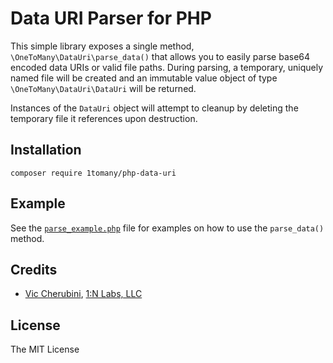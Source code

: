 # Data URI Parser for PHP
This simple library exposes a single method, `\OneToMany\DataUri\parse_data()` that allows you to easily parse base64 encoded data URIs or valid file paths. During parsing, a temporary, uniquely named file will be created and an immutable value object of type `\OneToMany\DataUri\DataUri` will be returned.

Instances of the `DataUri` object will attempt to cleanup by deleting the temporary file it references upon destruction.

## Installation
```
composer require 1tomany/php-data-uri
```

## Example
See the [`parse_example.php`](https://github.com/1tomany/php-data-uri/blob/main/examples/parse_example.php) file for examples on how to use the `parse_data()` method.

## Credits
- [Vic Cherubini](https://github.com/viccherubini), [1:N Labs, LLC](https://1tomany.com)

## License
The MIT License
